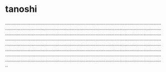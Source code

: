 # tanoshi
..................................................................................................................................................................................................................................................................................................................................................................................................................................................................................................................................................................................................................................................................................................................................................................................................................................................................................................................................................................................................................................